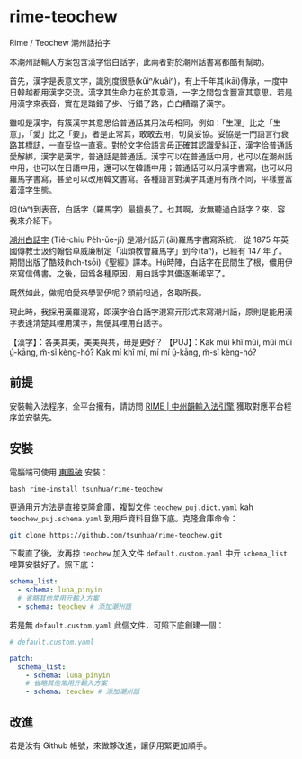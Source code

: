 # rime-teochew

Rime / Teochew 潮州話拍字

本潮州話輸入方案包含漢字佮白話字，此兩者對於潮州話書寫都酷有幫助。

首先，漢字是表意文字，識別度很懸(kûiⁿ/kuâiⁿ)，有上千年其(kāi)傳承，一度中日韓越都用漢字交流。漢字其生命力在於其意涵，一字之間包含豐富其意思。若是用漢字來表音，實在是踏錯了步、行錯了路，白白糟蹋了漢字。

雖呾是漢字，有簇漢字其意思佮普通話其用法毋相同，例如：「生理」比之「生意」，「愛」比之「要」，者是正常其，敢敢去用，切莫妥協。妥協是一門語言行衰路其標誌，一直妥協一直衰。對於文字佮語言毋正確其認識愛糾正，漢字佮普通話愛解綁，漢字是漢字，普通話是普通話。漢字可以在普通話中用，也可以在潮州話中用，也可以在日語中用，還可以在韓語中用；普通話可以用漢字書寫，也可以用羅馬字書寫，甚至可以改用韓文書寫。各種語言對漢字其運用有所不同，平樣豐富着漢字生態。

呾(tàⁿ)到表音，白話字（羅馬字）最擅長了。乜其啊，汝無聽過白話字？來，容我來介紹下。

[潮州白話字](https://zh.wikipedia.org/wiki/%E6%BD%AE%E5%B7%9E%E7%99%BD%E8%A9%B1%E5%AD%97) (Tiê-chiu Pe̍h-ūe-jī) 是潮州話亓(āi)羅馬字書寫系統， 從 1875 年英國傳教士汲约翰佮卓威廉制定「汕頭教會羅馬字」到今(taⁿ)，已經有 147 年了。期間出版了酷㩼(hoh-tsōi)《聖經》譯本。Hṳ́時陣，白話字在民間生了根，儂用伊來寫信傳書。之後，因爲各種原因，用白話字其儂逐漸稀罕了。

既然如此，做呢咱愛來學習伊呢？頭前呾過，各取所長。

現此時，我採用漢羅混寫，即漢字佮白話字混寫亓形式來寫潮州話，原則是能用漢字表達清楚其哩用漢字，無便其哩用白話字。

【漢字】：各美其美，美美與共，毋是更好？
【PUJ】：Kak múi khî múi, múi múi ṳ́-kāng, m̃-sĩ kèng-hó?
        Kak mí khî mí, mí mí ṳ́-kāng, m̃-sĩ kèng-hó?

## 前提

安裝輸入法程序，全平台攏有，請訪問 [RIME | 中州韻輸入法引擎](https://rime.im/download/) 獲取對應平台程序並安裝先。

## 安裝

電腦端可使用 [東風破](https://github.com/rime/plum) 安裝：

``` shell
bash rime-install tsunhua/rime-teochew
```

更通用亓方法是直接克隆倉庫，複製文件  `teochew_puj.dict.yaml` kah `teochew_puj.schema.yaml` 到用戶資料目錄下底。克隆倉庫命令：

```bash
git clone https://github.com/tsunhua/rime-teochew.git
```

下載直了後，汝再掠 `teochew` 加入文件 `default.custom.yaml` 中亓 `schema_list` 哩算安裝好了。照下底：

``` yaml
schema_list:
  - schema: luna_pinyin
  # 省略其他常用亓輸入方案
  - schema: teochew # 添加潮州話
```

若是無 `default.custom.yaml` 此個文件，可照下底創建一個：

```yaml
# default.custom.yaml

patch:
  schema_list:
    - schema: luna_pinyin
    # 省略其他常用亓輸入方案
    - schema: teochew # 添加潮州話
```

## 改進

若是汝有 Github 帳號，來做夥改進，讓伊用緊更加順手。
